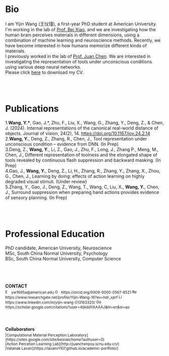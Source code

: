 # Bio
I am Yijin Wang (王仪瑾), a first-year PhD student at American University. I'm working in the lab of [Prof. Bei Xiao](https://sites.google.com/site/beixiao/home?authuser=0), and we are investigating how the human brain perceives materials in different dimensions, using a combination of machine learning and neuroscience methods. Recently, we have become interested in how humans memorize different kinds of materials.  
I previously worked in the lab of [Prof. Juan Chen](http://juanchenpsy.scnu.edu.cn/). We are interested in investigating the representation of tools under unconscious conditions using various deep neural networks.   
Please click [here](CV_WYJ.pdf) to download my CV.  
<br>
<br>
<br>

# Publications
1.**Wang, Y.\***, Gao, J.\*, Zhu, F., Liu, X., Wang, G., Zhang, Y., Deng, Z., & Chen, J. (2024). Internal representations of the canonical real-world distance of objects. Journal of vision, 24(2), 14. https://doi.org/10.1167/jov.24.2.14  
2.**Wang, Y.**, Deng, Z., Zhang, R., Chen, J., Tool representation under unconscious condition – evidence from 
DNN. (In Prep)   
3.Deng, Z., **Wang, Y.**, Li, Z., Gao, J., Zhu, F., Long, J., Zhang P., Meng, M., Chen, J., Different representation of toolness and the elongated shape of tools revealed by continuous flash suppression and backward masking. (In Prep)  
4.Gao, J., **Wang, Y.**, Deng, Z., Li, H., Zhang, R., Zhang, Y., Zhang, X., Zhou, G., Chen, J., Learning by doing: effects of action learning on highly degraded visual stimuli. (Under review)  
5.Zhang, Y., Gao, J., Deng, Z., Wang, T., Wang, C, Liu, X., **Wang, Y.**, Chen, J., Surround suppression when preparing hand actions provides evidence of sensory planning. (In Prep)  
<br>
<br>
<br>

# Professional Education
PhD candidate, American University, Neuroscience  
MSc, South China Normal University, Psychology  
BSc, South China Normal University, Computer Science    
<br>
<br>
<br>

<h4 style="margin-bottom:4px">CONTACT</h4>
<small>
<img src="https://img.icons8.com/?size=100&id=53435&format=png&color=000000" alt="Email" width="16" style="vertical-align:middle;"/> yw1695a@american.edu  
<img src="https://upload.wikimedia.org/wikipedia/commons/0/06/ORCID_iD.svg" alt="ORCID" width="16" style="vertical-align:middle;"/> https://orcid.org/0009-0000-0567-8521  
<img src="https://upload.wikimedia.org/wikipedia/commons/5/5e/ResearchGate_icon_SVG.svg" alt="ResearchGate" width="16" style="vertical-align:middle;"/>  https://www.researchgate.net/profile/Yijin-Wang-16?ev=hdr_xprf  
<img src="https://img.icons8.com/?size=100&id=8808&format=png&color=000000" alt="LinkedIn" width="16" style="vertical-align:middle;"/>  https://www.linkedin.com/in/yijin-wang-013163323/  
<img src="https://img.icons8.com/?size=100&id=okYCvWotC0uX&format=png&color=000000" alt="Google Scholar" width="16" style="vertical-align:middle;"/>  https://scholar.google.com/citations?user=4IjkddYAAAAJ&hl=en&oi=ao  </small>
<br>
<br>
<br>

<h4 style="margin-bottom:4px">Collaborators</h4>
<small>[Computational Material Perception Laboratory](https://sites.google.com/site/beixiao/home?authuser=0)<br>
[Action Percetion Learning Lab](http://juanchenpsy.scnu.edu.cn/)<br>
[Vatanak Lavan](https://lavanv1107.github.io/academic-portfolio/)</small>
